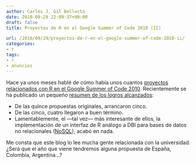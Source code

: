 ```yaml
---
author: Carlos J. Gil Bellosta
date: 2010-09-29 22:09:37+00:00
draft: false
title: Proyectos de R en el Google Summer of Code 2010 (II)

url: /2010/09/29/proyectos-de-r-en-el-google-summer-of-code-2010-ii/
categories:
- r
tags:
- r
- anuncios
---
```


Hace ya unos meses hablé de cómo había unos cuantos [proyectos relacionados con R en el Google Summer of Code 2010](http://www.datanalytics.com/blog/2010/03/28/proyectos-de-r-en-el-google-summer-of-code-2010/). Recientemente se ha publicado un pequeño [resumen de los logros alcanzados](http://dirk.eddelbuettel.com/blog/2010/09/23/#gsoc2010_r_wrapup):


* De las quince propuestas originales, arrancaron cinco.
* De las cinco, cuatro llegaron a buen término.
* Lamentablemente, el —tal vez— más interesante de ellos, la implementación de un interfaz de R análogo a DBI para bases de datos no relacionales ([NoSQL](http://es.wikipedia.org/wiki/NoSQL)), acabó en nada.

Me consta que este blog lo lee mucha gente relacionada con la universidad. ¿Será que el año que viene tendremos alguna propuesta de España, Colombia, Argentina...?

